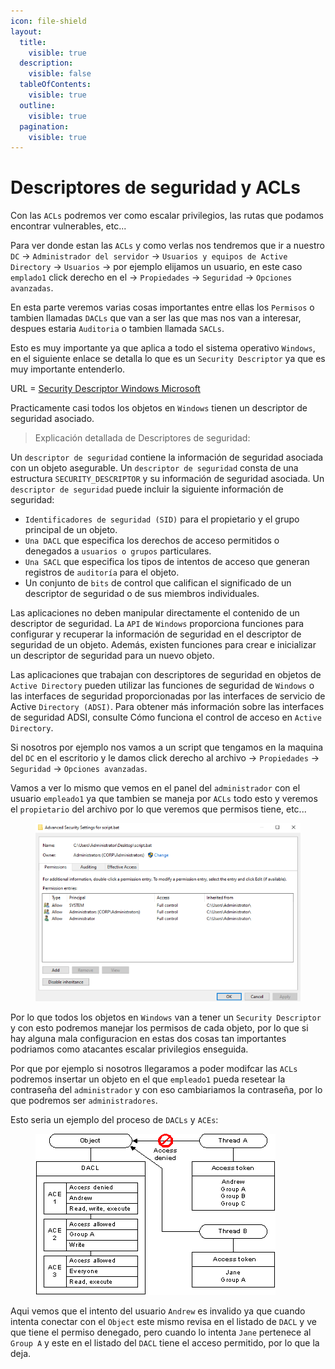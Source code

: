 ```yaml
---
icon: file-shield
layout:
  title:
    visible: true
  description:
    visible: false
  tableOfContents:
    visible: true
  outline:
    visible: true
  pagination:
    visible: true
---
```


# Descriptores de seguridad y ACLs

Con las `ACLs` podremos ver como escalar privilegios, las rutas que podamos encontrar vulnerables, etc...

Para ver donde estan las `ACLs` y como verlas nos tendremos que ir a nuestro `DC` -> `Administrador del servidor` -> `Usuarios y equipos de Active Directory` -> `Usuarios` -> por ejemplo elijamos un usuario, en este caso `emplado1` click derecho en el -> `Propiedades` -> `Seguridad` -> `Opciones avanzadas`.

En esta parte veremos varias cosas importantes entre ellas los `Permisos` o tambien llamadas `DACLs` que van a ser las que mas nos van a interesar, despues estaria `Auditoria` o tambien llamada `SACLs`.

Esto es muy importante ya que aplica a todo el sistema operativo `Windows`, en el siguiente enlace se detalla lo que es un `Security Descriptor` ya que es muy importante entenderlo.

URL = [Security Descriptor Windows Microsoft](https://learn.microsoft.com/en-us/windows/win32/secauthz/security-descriptors)

Practicamente casi todos los objetos en `Windows` tienen un descriptor de seguridad asociado.

> Explicación detallada de Descriptores de seguridad:

Un `descriptor de seguridad` contiene la información de seguridad asociada con un objeto asegurable. Un `descriptor de seguridad` consta de una estructura `SECURITY_DESCRIPTOR` y su información de seguridad asociada. Un `descriptor de seguridad` puede incluir la siguiente información de seguridad:

* `Identificadores de seguridad (SID)` para el propietario y el grupo principal de un objeto.
* `Una DACL` que especifica los derechos de acceso permitidos o denegados a `usuarios o grupos` particulares.
* `Una SACL` que especifica los tipos de intentos de acceso que generan registros de `auditoría` para el objeto.
* Un conjunto de `bits` de control que califican el significado de un descriptor de seguridad o de sus miembros individuales.

Las aplicaciones no deben manipular directamente el contenido de un descriptor de seguridad. La `API` de `Windows` proporciona funciones para configurar y recuperar la información de seguridad en el descriptor de seguridad de un objeto. Además, existen funciones para crear e inicializar un descriptor de seguridad para un nuevo objeto.

Las aplicaciones que trabajan con descriptores de seguridad en objetos de `Active Directory` pueden utilizar las funciones de seguridad de `Windows` o las interfaces de seguridad proporcionadas por las interfaces de servicio de Active `Directory (ADSI)`. Para obtener más información sobre las interfaces de seguridad ADSI, consulte Cómo funciona el control de acceso en `Active Directory`.

Si nosotros por ejemplo nos vamos a un script que tengamos en la maquina del `DC` en el escritorio y le damos click derecho al archivo -> `Propiedades` -> `Seguridad` -> `Opciones avanzadas`.

Vamos a ver lo mismo que vemos en el panel del `administrador` con el usuario `empleado1` ya que tambien se maneja por `ACLs` todo esto y veremos el `propietario` del archivo por lo que veremos que permisos tiene, etc...

<figure><img src="../../.gitbook/assets/image (252).png" alt=""><figcaption></figcaption></figure>

Por lo que todos los objetos en `Windows` van a tener un `Security Descriptor` y con esto podremos manejar los permisos de cada objeto, por lo que si hay alguna mala configuracion en estas dos cosas tan importantes podriamos como atacantes escalar privilegios enseguida.

Por que por ejemplo si nosotros llegaramos a poder modifcar las `ACLs` podremos insertar un objeto en el que `empleado1` pueda resetear la contraseña del `administrador` y con eso cambiariamos la contraseña, por lo que podremos ser `administradores`.

Esto seria un ejemplo del proceso de `DACLs` y `ACEs`:

<figure><img src="../../.gitbook/assets/image (253).png" alt=""><figcaption></figcaption></figure>

Aqui vemos que el intento del usuario `Andrew` es invalido ya que cuando intenta conectar con el `Object` este mismo revisa en el listado de `DACL` y ve que tiene el permiso denegado, pero cuando lo intenta `Jane` pertenece al `Group A` y este en el listado del `DACL` tiene el acceso permitido, por lo que la deja.
